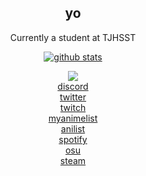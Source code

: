 <div align="center">

## yo
Currently a student at TJHSST  

[![github stats](https://github-readme-stats.vercel.app/api?username=asiankoala&theme=prussian&show_icons=true&count_private=true&hide=contribs)](https://github.com/anuraghazra/github-readme-stats)  


  
  ![](https://image.myanimelist.net/ui/5LYzTBVoS196gvYvw3zjwJpPNgfkT8Rc_mOqgQz9KAA)  
  [discord](https://discordapp.com/users/343436575046369292)  
  [twitter](https://twitter.com/asiank0ala)  
  [twitch](https://twitch.tv/koawa)  
  [myanimelist](https://myanimelist.net/profile/asiank0ala)  
  [anilist](https://anilist.co/user/asiank0ala/)  
  [spotify](https://open.spotify.com/user/37ictkf83g642m1p5o9o89xb6?si=WNPQSRKWQB6Amd9chNhjxQ)  
  [osu](https://osu.ppy.sh/users/11534384)  
  [steam](https://steamcommunity.com/id/asiank0ala)  
</div>
